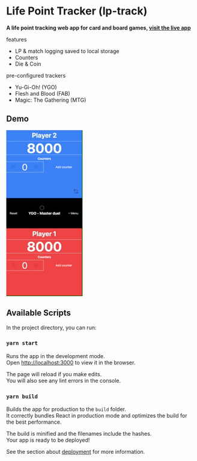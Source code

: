 # Life Point Tracker (lp-track)

<b>A life point tracking web app for card and board games, [visit the live app](https://track-lp.didley.dev/)</b>

features
- LP & match logging saved to local storage
- Counters
- Die & Coin

pre-configured trackers 
- Yu-Gi-Oh! (YGO)
- Flesh and Blood (FAB)
- Magic: The Gathering (MTG)

## Demo
![Demo](demo/lp-track.gif)
  
## Available Scripts

In the project directory, you can run:

### `yarn start`

Runs the app in the development mode.\
Open [http://localhost:3000](http://localhost:3000) to view it in the browser.

The page will reload if you make edits.\
You will also see any lint errors in the console.

### `yarn build`

Builds the app for production to the `build` folder.\
It correctly bundles React in production mode and optimizes the build for the best performance.

The build is minified and the filenames include the hashes.\
Your app is ready to be deployed!

See the section about [deployment](https://facebook.github.io/create-react-app/docs/deployment) for more information.